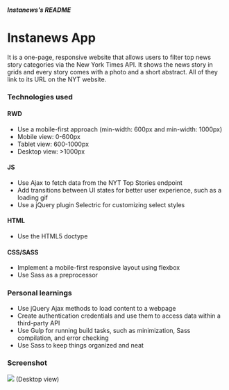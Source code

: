 ##### Instanews's README
# Instanews App
It is a one-page, responsive website that allows users to filter top news story categories via the New York Times API. It shows the news story in grids and every story comes with a photo and a short abstract. All of they link to its URL on the NYT website.

### Technologies used
#### RWD
- Use a mobile-first approach (min-width: 600px and min-width: 1000px)
- Mobile view: 0-600px
- Tablet view: 600-1000px
- Desktop view: >1000px

#### JS
- Use Ajax to fetch data from the NYT Top Stories endpoint
- Add transitions between UI states for better user experience, such as a loading gif 
- Use a jQuery plugin Selectric for customizing select styles

#### HTML
- Use the HTML5 doctype

#### CSS/SASS
- Implement a mobile-first responsive layout using flexbox
- Use Sass as a preprocessor

### Personal learnings
- Use jQuery Ajax methods to load content to a webpage
- Create authentication credentials and use them to access data within a third-party API
- Use Gulp for running build tasks, such as minimization, Sass compilation, and error checking
- Use Sass to keep things organized and neat

### Screenshot
<img src="https://user-images.githubusercontent.com/6543823/28548052-bfb9317a-7086-11e7-9028-375bbf0af576.png">
(Desktop view)
